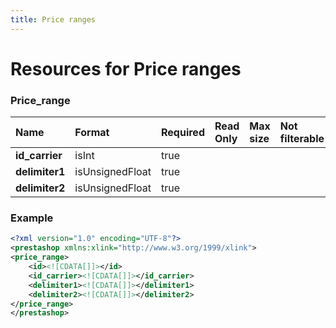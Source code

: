 ```yaml
---
title: Price ranges
---
```


# Resources for Price ranges

### Price_range

|      Name      |     Format      | Required | Read Only | Max size | Not filterable | Description |
| :------------- | :-------------- | :------- | :-------- | :------- | :------------- | :---------- |
| **id_carrier** | isInt           | true     |           |          |                |             |
| **delimiter1** | isUnsignedFloat | true     |           |          |                |             |
| **delimiter2** | isUnsignedFloat | true     |           |          |                |             |


### Example

```xml
<?xml version="1.0" encoding="UTF-8"?>
<prestashop xmlns:xlink="http://www.w3.org/1999/xlink">
<price_range>
	<id><![CDATA[]]></id>
	<id_carrier><![CDATA[]]></id_carrier>
	<delimiter1><![CDATA[]]></delimiter1>
	<delimiter2><![CDATA[]]></delimiter2>
</price_range>
</prestashop>
```

